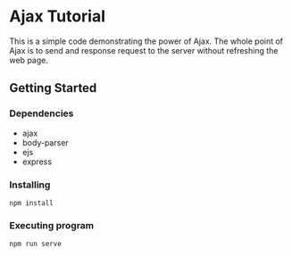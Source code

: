 # Ajax Tutorial

This is a simple code demonstrating the power of Ajax. The whole point of Ajax is to send and response request to the server without refreshing the web page.

## Getting Started

### Dependencies

* ajax
* body-parser
* ejs
* express

### Installing

`npm install`

### Executing program

`npm run serve`
